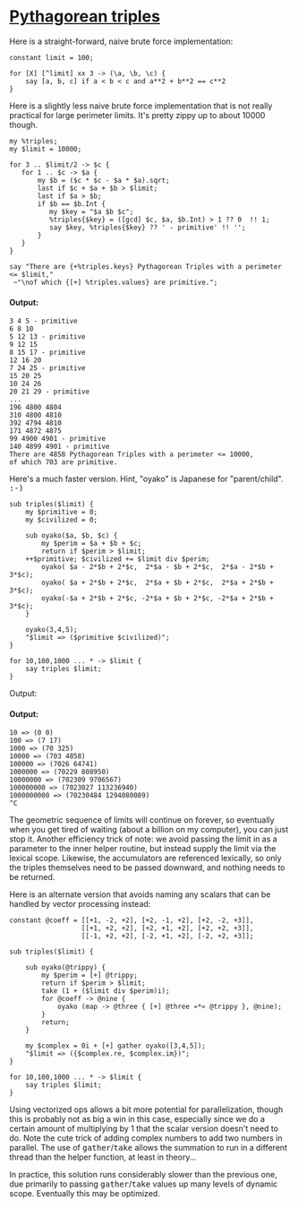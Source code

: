 [1]: http://rosettacode.org/wiki/Pythagorean_triples

# [Pythagorean triples][1]

Here is a straight-forward, naive brute force implementation:

```perl6
constant limit = 100;
 
for [X] [^limit] xx 3 -> (\a, \b, \c) {
    say [a, b, c] if a < b < c and a**2 + b**2 == c**2
}
```


Here is a slightly less naive brute force implementation that is not really practical for large perimeter limits. It's pretty zippy up to about 10000 though.

```perl6
my %triples;
my $limit = 10000;
 
for 3 .. $limit/2 -> $c {
   for 1 .. $c -> $a {
       my $b = ($c * $c - $a * $a).sqrt;
       last if $c + $a + $b > $limit;
       last if $a > $b;
       if $b == $b.Int {
          my $key = "$a $b $c";
          %triples{$key} = ([gcd] $c, $a, $b.Int) > 1 ?? 0  !! 1;
          say $key, %triples{$key} ?? ' - primitive' !! '';
       }
   } 
}
 
say "There are {+%triples.keys} Pythagorean Triples with a perimeter <= $limit,"
 ~"\nof which {[+] %triples.values} are primitive.";
```

#### Output:
```
3 4 5 - primitive
6 8 10
5 12 13 - primitive
9 12 15
8 15 17 - primitive
12 16 20
7 24 25 - primitive
15 20 25
10 24 26
20 21 29 - primitive
...
196 4800 4804
310 4800 4810
392 4794 4810
171 4872 4875
99 4900 4901 - primitive
140 4899 4901 - primitive
There are 4858 Pythagorean Triples with a perimeter <= 10000,
of which 703 are primitive.
```


Here's a much faster version. Hint, "oyako" is Japanese for "parent/child". <tt>:-)</tt>

```perl6
sub triples($limit) {
    my $primitive = 0;
    my $civilized = 0;
 
    sub oyako($a, $b, $c) {
        my $perim = $a + $b + $c;
        return if $perim > $limit;
    ++$primitive; $civilized += $limit div $perim;
        oyako( $a - 2*$b + 2*$c,  2*$a - $b + 2*$c,  2*$a - 2*$b + 3*$c);
        oyako( $a + 2*$b + 2*$c,  2*$a + $b + 2*$c,  2*$a + 2*$b + 3*$c);
        oyako(-$a + 2*$b + 2*$c, -2*$a + $b + 2*$c, -2*$a + 2*$b + 3*$c);
    }
 
    oyako(3,4,5);
    "$limit => ($primitive $civilized)";
}
 
for 10,100,1000 ... * -> $limit {
    say triples $limit;
}
```


Output:


#### Output:
```
10 => (0 0)
100 => (7 17)
1000 => (70 325)
10000 => (703 4858)
100000 => (7026 64741)
1000000 => (70229 808950)
10000000 => (702309 9706567)
100000000 => (7023027 113236940)
1000000000 => (70230484 1294080089)
^C
```


The geometric sequence of limits will continue on forever, so eventually when you get tired of waiting (about a billion on my computer), you can just stop it. Another efficiency trick of note: we avoid passing the limit in as a parameter to the inner helper routine, but instead supply the limit via the lexical scope. Likewise, the accumulators are referenced lexically, so only the triples themselves need to be passed downward, and nothing needs to be returned.



Here is an alternate version that avoids naming any scalars that can be handled by vector processing instead:

```perl6
constant @coeff = [[+1, -2, +2], [+2, -1, +2], [+2, -2, +3]],
                  [[+1, +2, +2], [+2, +1, +2], [+2, +2, +3]],
                  [[-1, +2, +2], [-2, +1, +2], [-2, +2, +3]];
 
sub triples($limit) {
 
    sub oyako(@trippy) {
        my $perim = [+] @trippy;
        return if $perim > $limit;
        take (1 + ($limit div $perim)i);
        for @coeff -> @nine {
            oyako (map -> @three { [+] @three »*« @trippy }, @nine);
        }
        return;
    }
 
    my $complex = 0i + [+] gather oyako([3,4,5]);
    "$limit => ({$complex.re, $complex.im})";
}
 
for 10,100,1000 ... * -> $limit {
    say triples $limit;
}
```


Using vectorized ops allows a bit more potential for parallelization, though this is probably not as big a win in this case, especially since we do a certain amount of multiplying by 1 that the scalar version doesn't need to do.
Note the cute trick of adding complex numbers to add two numbers in parallel.
The use of <tt>gather</tt>/<tt>take</tt> allows the summation to run in a different thread than the helper function, at least in theory...



In practice, this solution runs considerably slower than the previous one, due primarily to passing <tt>gather</tt>/<tt>take</tt> values up many levels of dynamic scope. Eventually this may be optimized.